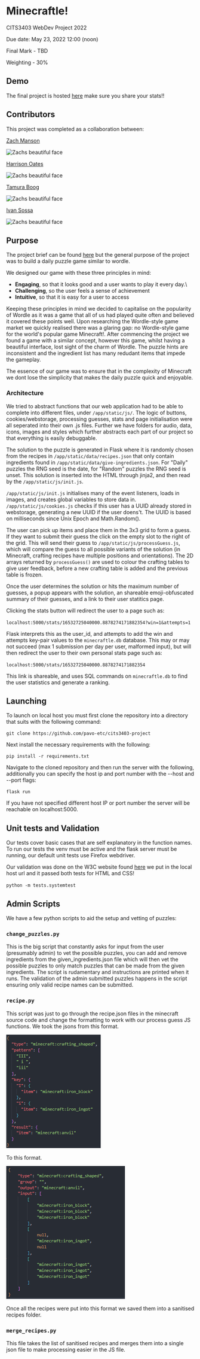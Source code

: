 # Minecraftle!

CITS3403 WebDev Project 2022

Due date: May 23, 2022 12:00 (noon)

Final Mark - TBD

Weighting - 30%

## Demo

The final project is hosted [here](https://minecraftle.zachmanson.com/#)
make sure you share your stats!!

## Contributors

This project was completed as a collaboration between:

[Zach Manson](https://github.com/pavo-etc)

<img alt="Zachs beautiful face" src="https://avatars.githubusercontent.com/u/24368336?v=4" width="100">

[Harrison Oates](https://github.com/Oatesha)

<img alt="Zachs beautiful face" src="https://avatars.githubusercontent.com/u/73292759?v=4" width="100">

[Tamura Boog](https://github.com/Tamura77)

<img alt="Zachs beautiful face" src="https://avatars.githubusercontent.com/u/92499933?v=4" width="100">

[Ivan Sossa](https://github.com/SossaG)

<img alt="Zachs beautiful face" src="https://avatars.githubusercontent.com/u/53945538?v=4" width="100">

## Purpose

The project brief can be found [here](https://teaching.csse.uwa.edu.au/units/CITS3403/) but the general purpose of the project was to build a daily puzzle game similar to wordle.

We designed our game with these three principles in mind:

 + **Engaging**, so that it looks good and a user wants to play it every day.\
 + **Challenging**, so the user feels a sense of achievement
 + **Intuitive**, so that it is easy for a user to access

Keeping these principles in mind we decided to capitalise on the popularity of Wordle as it was a game that all of us had played quite often and believed it covered these points well. Upon researching the Wordle-style game market we quickly realised there was a glaring gap: no Wordle-style game for the world's popular game Minecraft!. After commencing the project we found a game with a similar concept, however this game, whilst having a beautiful interface, lost sight of the charm of Wordle.  The puzzle hints are inconsistent and the ingredient list has many redudant items that impede the gameplay.

The essence of our game was to ensure that in the complexity of Minecraft we dont lose the simplicity that makes the daily puzzle quick and enjoyable.

### Architecture

We tried to abstract functions that our web application had to be able to complete into different files, under `/app/static/js/`.  The logic of buttons, cookies/webstorage, processing guesses, stats and page initialisation were all seperated into their own .js files. Further we have folders for audio, data, icons, images and styles which further abstracts each part of our project so that everything is easily debuggable.

The solution to the puzzle is generated in Flask where it is randomly chosen from the recipes in `/app/static/data/recipes.json` that only contain ingredients found in `/app/static/data/give-ingredients.json`.  For "Daily" puzzles the RNG seed is the date, for "Random" puzzles the RNG seed is unset.  This solution is inserted into the HTML through jinja2, and then read by the `/app/static/js/init.js`.

`/app/static/js/init.js` initialises many of the event listeners, loads in images, 
and creates global variables to store data in.  `/app/static/js/cookies.js` checks if this user has a UUID already stored in webstorage, generating a new UUID if the user doens't.  The UUID is based on milliseconds since Unix Epoch and Math.Random().

The user can pick up items and place them in the 3x3 grid to form a guess.  If they want to submit their guess the click on the empty slot to the right of the grid.  This will send their guess to `/app/static/js/processGuess.js`, which will compare the guess to all possible variants of the solution (in Minecraft, crafting recipes have multiple positions and orientations).  The 2D arrays returned by `processGuess()` are used to colour the crafting tables to give user feedback, before a new crafting table is added and the previous table is frozen.

Once the user determines the solution or hits the maximum number of guesses, a popup appears with the solution, an shareable emoji-obfuscated summary of their guesses, and a link to their user statitics page.

Clicking the stats button will redirect the user to a page such as:

`localhost:5000/stats/16532725040000.8878274171882354?win=1&attempts=1`

Flask interprets this as the user_id, and attempts to add the win and attempts key-pair values to the `minecraftle.db` database.  This may or may not succeed (max 1 submission per day per user, malformed input), but will then redirect the user to their own personal stats page such as:

`localhost:5000/stats/16532725040000.8878274171882354`

This link is shareable, and uses SQL commands on `minecraftle.db` to find the user statistics and generate a ranking.

## Launching

To launch on local host you must first clone the repository into a directory that suits with the following command:

```
git clone https://github.com/pavo-etc/cits3403-project
```

Next install the necessary requirements with the following:

```
pip install -r requirements.txt
```

Navigate to the cloned repository and then run the server with the following, additionally you can specify the host ip and port number with the --host and --port flags:

```
flask run
```

If you have not specified different host IP or port number the server will be reachable on localhost:5000.


## Unit tests and Validation

Our tests cover basic cases that are self explanatory in the function names. To run our tests the venv must be active and the flask server must be running, our default unit tests use Firefox webdriver.

Our validation was done on the W3C website found [here](https://validator.w3.org/) we put in the local host url and it passed both tests for HTML and CSS!

`python -m tests.systemtest`


## Admin Scripts

We have a few python scripts to aid the setup and vetting of puzzles:

### `change_puzzles.py`

This is the big script that constantly asks for input from the user (presumably admin) to vet the possible puzzles, you can add and remove ingredients from the given_ingredients.json file which will then vet the possible puzzles to only match puzzles that can be made from the given ingredients. The script is rudamentary and instructions are printed when it runs. The validation of the admin submitted puzzles happens in the script ensuring only valid recipe names can be submitted.

### `recipe.py`

This script was just to go through the recipe.json files in the minecraft source code and change the formatting to work with our process guess JS functions. We took the jsons from this format.

![original recipe format](/app/static/images/original.png)

To this format.

![New format](/app/static/images/new.png)

Once all the recipes were put into this format we saved them into a sanitised recipes folder.

### `merge_recipes.py`

This file takes the list of sanitised recipes and merges them into a single json file to make processing easier in the JS file.


